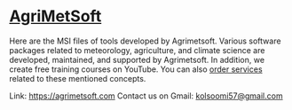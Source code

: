 # <a href="https://agrimetsoft.com">AgriMetSoft</a>
Here are the MSI files of tools developed by Agrimetsoft. Various software packages related to meteorology, agriculture, and climate science are developed, maintained, and supported by Agrimetsoft. In addition, we create free training courses on YouTube. You can also <a href="[https://agrimetsoft.com](https://agrimetsoft.com/services)">order services</a> related to these mentioned concepts.

Link:
https://agrimetsoft.com
Contact us on Gmail: kolsoomi57@gmail.com
